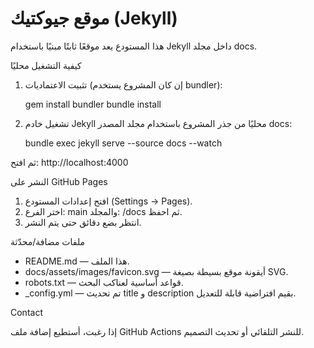 # موقع جيوكتيك (Jekyll)

هذا المستودع يعد موقعًا ثابتًا مبنيًا باستخدام Jekyll داخل مجلد docs.

كيفية التشغيل محليًا

1. تثبيت الاعتماديات (إن كان المشروع يستخدم bundler):

   gem install bundler
   bundle install

2. تشغيل خادم Jekyll محليًا من جذر المشروع باستخدام مجلد المصدر docs:

   bundle exec jekyll serve --source docs --watch

ثم افتح: http://localhost:4000

النشر على GitHub Pages

1. افتح إعدادات المستودع (Settings → Pages).
2. اختر الفرع: main والمجلد: /docs ثم احفظ.
3. انتظر بضع دقائق حتى يتم النشر.

ملفات مضافة/محدّثة
- README.md — هذا الملف.
- docs/assets/images/favicon.svg — أيقونة موقع بسيطة بصيغة SVG.
- robots.txt — قواعد أساسية لعناكب البحث.
- _config.yml — تم تحديث title و description بقيم افتراضية قابلة للتعديل.

Contact

إذا رغبت، أستطيع إضافة ملف GitHub Actions للنشر التلقائي أو تحديث التصميم.
